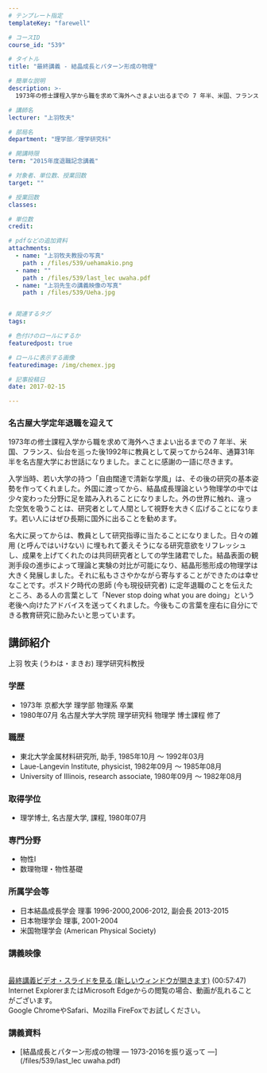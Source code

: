 ```yaml
---
# テンプレート指定
templateKey: "farewell"

# コースID
course_id: "539"

# タイトル
title: "最終講義 - 結晶成長とパターン形成の物理"

# 簡単な説明
description: >-
  1973年の修士課程入学から職を求めて海外へさまよい出るまでの 7 年半、米国、フランス、仙台を巡った後1992年に教員として戻ってから24年、通算31年半を名古屋大学にお世話になりました。ま...

# 講師名
lecturer: "上羽牧夫"

# 部局名
department: "理学部／理学研究科"

# 開講時限
term: "2015年度退職記念講義"

# 対象者、単位数、授業回数
target: ""

# 授業回数
classes: 

# 単位数
credit: 

# pdfなどの追加資料
attachments: 
  - name: "上羽牧夫教授の写真" 
    path : /files/539/uehamakio.png
  - name: "" 
    path : /files/539/last_lec uwaha.pdf
  - name: "上羽先生の講義映像の写真" 
    path : /files/539/Ueha.jpg


# 関連するタグ
tags:

# 色付けのロールにするか
featuredpost: true

# ロールに表示する画像
featuredimage: /img/chemex.jpg

# 記事投稿日
date: 2017-02-15

---
```


### 名古屋大学定年退職を迎えて


1973年の修士課程入学から職を求めて海外へさまよい出るまでの 7 年半、米国、フランス、仙台を巡った後1992年に教員として戻ってから24年、通算31年半を名古屋大学にお世話になりました。まことに感謝の一語に尽きます。 

入学当時、若い大学の持つ「自由闊達で清新な学風」は、その後の研究の基本姿勢を作ってくれました。外国に渡ってから、結晶成長理論という物理学の中では少々変わった分野に足を踏み入れることになりました。外の世界に触れ、違った空気を吸うことは、研究者として人間として視野を大きく広げることになります。若い人にはぜひ長期に国外に出ることを勧めます。 

名大に戻ってからは、教員として研究指導に当たることになりました。日々の雑用 (と呼んではいけない) に埋もれて萎えそうになる研究意欲をリフレッシュし、成果を上げてくれたのは共同研究者としての学生諸君でした。結晶表面の観測手段の進歩によって理論と実験の対比が可能になり、結晶形態形成の物理学は大きく発展しました。それに私もささやかながら寄与することができたのは幸せなことです。ポスドク時代の恩師 (今も現役研究者) に定年退職のことを伝えたところ、ある人の言葉として「Never stop doing what you are doing」という老後へ向けたアドバイスを送ってくれました。今後もこの言葉を座右に自分にできる教育研究に励みたいと思っています。

## 講師紹介

上羽 牧夫 (うわは・まきお) 理学研究科教授 


### 学歴


  * 1973年 京都大学 理学部 物理系 卒業
  * 1980年07月 名古屋大学大学院 理学研究科 物理学 博士課程 修了


### 職歴


  * 東北大学金属材料研究所, 助手, 1985年10月 ～ 1992年03月
  * Laue-Langevin Institute, physicist, 1982年09月 ～ 1985年08月
  * University of Illinois, research associate, 1980年09月 ～ 1982年08月


### 取得学位


  * 理学博士, 名古屋大学, 課程, 1980年07月


### 専門分野


  * 物性I
  * 数理物理・物性基礎


### 所属学会等


  * 日本結晶成長学会 理事 1996-2000,2006-2012, 副会長 2013-2015
  * 日本物理学会 理事, 2001-2004
  * 米国物理学会 (American Physical Society)


### 講義映像


<a href="http://nuvideo.media.nagoya-u.ac.jp/embed/35180d83d734d4f2cf2837f5fecc4bd9a2053a51" target="blank"><br />最終講義ビデオ・スライドを見る (新しいウィンドウが開きます)</a> (00:57:47)   
Internet ExplorerまたはMicrosoft Edgeからの閲覧の場合、動画が乱れることがございます。   
Google ChromeやSafari、Mozilla FireFoxでお試しください。 


### 講義資料


- [結晶成長とパターン形成の物理 ― 1973-2016を振り返って ―](/files/539/last_lec uwaha.pdf)
